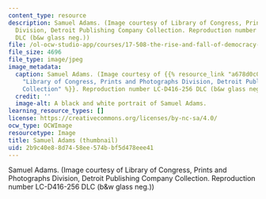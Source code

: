 ```yaml
---
content_type: resource
description: Samuel Adams. (Image courtesy of Library of Congress, Prints and Photographs
  Division, Detroit Publishing Company Collection. Reproduction number LC-D416-256
  DLC (b&w glass neg.))
file: /ol-ocw-studio-app/courses/17-508-the-rise-and-fall-of-democracy-regime-change-spring-2002/2b9c40e88d7458ee574bbf5d478eee41_17-508s02-th.jpg
file_size: 4696
file_type: image/jpeg
image_metadata:
  caption: Samuel Adams. (Image courtesy of {{% resource_link "a678d0c0-3e89-4872-9154-3cac8c111f24"
    "Library of Congress, Prints and Photographs Division, Detroit Publishing Company
    Collection" %}}. Reproduction number LC-D416-256 DLC (b&w glass neg.))
  credit: ''
  image-alt: A black and white portrait of Samuel Adams.
learning_resource_types: []
license: https://creativecommons.org/licenses/by-nc-sa/4.0/
ocw_type: OCWImage
resourcetype: Image
title: Samuel Adams (thumbnail)
uid: 2b9c40e8-8d74-58ee-574b-bf5d478eee41
---
```

Samuel Adams. (Image courtesy of Library of Congress, Prints and Photographs Division, Detroit Publishing Company Collection. Reproduction number LC-D416-256 DLC (b&w glass neg.))